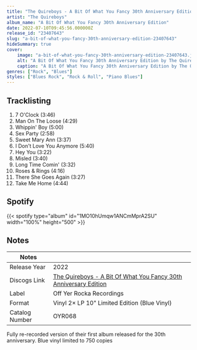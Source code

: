 ```yaml
---
title: "The Quireboys - A Bit Of What You Fancy 30th Anniversary Edition"
artist: "The Quireboys"
album_name: "A Bit Of What You Fancy 30th Anniversary Edition"
date: 2022-07-10T09:45:56.000000Z
release_id: "23407643"
slug: "a-bit-of-what-you-fancy-30th-anniversary-edition-23407643"
hideSummary: true
cover:
    image: "a-bit-of-what-you-fancy-30th-anniversary-edition-23407643.jpg"
    alt: "A Bit Of What You Fancy 30th Anniversary Edition by The Quireboys"
    caption: "A Bit Of What You Fancy 30th Anniversary Edition by The Quireboys"
genres: ["Rock", "Blues"]
styles: ["Blues Rock", "Rock & Roll", "Piano Blues"]
---
```


## Tracklisting
1. 7 O'Clock (3:46)
2. Man On The Loose (4:29)
3. Whippin' Boy (5:00)
4. Sex Party (2:58)
5. Sweet Mary Ann (3:37)
6. I Don't Love You Anymore (5:40)
7. Hey You (3:22)
8. Misled (3:40)
9. Long Time Comin' (3:32)
10. Roses & Rings (4:16)
11. There She Goes Again (3:27)
12. Take Me Home (4:44)


## Spotify
{{< spotify type="album" id="1MO10hUmqw1ANCmMprA2SU" width="100%" height="500" >}}



## Notes
| Notes          |             |
| ---------------| ----------- |
| Release Year   | 2022 |
| Discogs Link   | [The Quireboys - A Bit Of What You Fancy 30th Anniversary Edition](https://www.discogs.com/release/23407643-The-Quireboys-A-Bit-Of-What-You-Fancy-30th-Anniversary-Edition) |
| Label          | Off Yer Rocka Recordings |
| Format         | Vinyl 2× LP 10" Limited Edition (Blue Vinyl) |
| Catalog Number | OYR068 |

Fully re-recorded version of their first album released for the 30th anniversary.
Blue vinyl limited to 750 copies
